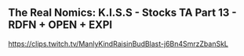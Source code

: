 ## The Real Nomics: K.I.S.S - Stocks TA Part 13 - RDFN + OPEN + EXPI
https://clips.twitch.tv/ManlyKindRaisinBudBlast-j6Bn4SmrzZbanSkL

